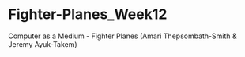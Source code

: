 # Fighter-Planes_Week12
Computer as a Medium - Fighter Planes (Amari Thepsombath-Smith &amp; Jeremy Ayuk-Takem)
